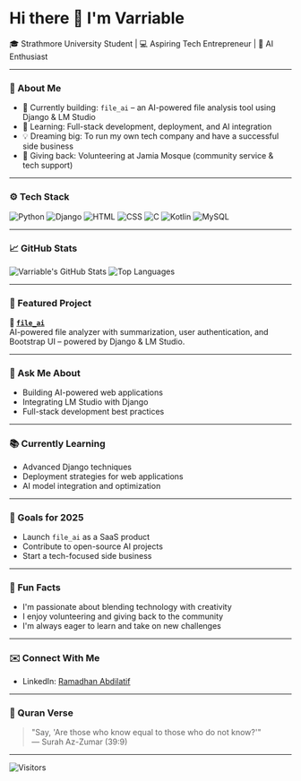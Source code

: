 # Hi there 👋 I'm Varriable

🎓 Strathmore University Student | 💻 Aspiring Tech Entrepreneur | 🤖 AI Enthusiast

---

### 🧠 About Me

- 🔭 Currently building: `file_ai` – an AI-powered file analysis tool using Django & LM Studio
- 🌱 Learning: Full-stack development, deployment, and AI integration
- 💡 Dreaming big: To run my own tech company and have a successful side business
- 🕌 Giving back: Volunteering at Jamia Mosque (community service & tech support)

---

### ⚙️ Tech Stack

![Python](https://img.shields.io/badge/Python-3670A0?style=for-the-badge&logo=python&logoColor=fff)
![Django](https://img.shields.io/badge/Django-092E20?style=for-the-badge&logo=django&logoColor=white)
![HTML](https://img.shields.io/badge/HTML5-e34c26?style=for-the-badge&logo=html5&logoColor=white)
![CSS](https://img.shields.io/badge/CSS3-1572b6?style=for-the-badge&logo=css3&logoColor=white)
![C](https://img.shields.io/badge/C-00599C?style=for-the-badge&logo=c&logoColor=white)
![Kotlin](https://img.shields.io/badge/Kotlin-0095D5?style=for-the-badge&logo=kotlin&logoColor=white)
![MySQL](https://img.shields.io/badge/MySQL-005c84?style=for-the-badge&logo=mysql&logoColor=white)

---

### 📈 GitHub Stats

![Varriable's GitHub Stats](https://github-readme-stats.vercel.app/api?username=Varriable&show_icons=true&theme=gruvbox)
![Top Languages](https://github-readme-stats.vercel.app/api/top-langs/?username=Varriable&layout=compact&theme=gruvbox)

---

### 🚀 Featured Project

**📂 [`file_ai`](https://github.com/Varriable/file_ai)**  
AI-powered file analyzer with summarization, user authentication, and Bootstrap UI – powered by Django & LM Studio.

---

### 💬 Ask Me About

- Building AI-powered web applications
- Integrating LM Studio with Django
- Full-stack development best practices

---

### 📚 Currently Learning

- Advanced Django techniques
- Deployment strategies for web applications
- AI model integration and optimization

---

### 🎯 Goals for 2025

- Launch `file_ai` as a SaaS product
- Contribute to open-source AI projects
- Start a tech-focused side business

---

### 🧩 Fun Facts

- I'm passionate about blending technology with creativity
- I enjoy volunteering and giving back to the community
- I'm always eager to learn and take on new challenges

---

### ✉️ Connect With Me

- LinkedIn: [Ramadhan Abdilatif](https://www.linkedin.com/in/ramadhan-abdilatif-761318295)

---

### 📖 Quran Verse

> "Say, 'Are those who know equal to those who do not know?'"  
> — Surah Az-Zumar (39:9)

---

![Visitors](https://komarev.com/ghpvc/?username=Varriable&style=flat-square&color=blue)

<!-- You can add animated text like this:
[![Typing SVG](https://readme-typing-svg.herokuapp.com?font=Fira+Code&size=22&pause=1000&color=35D1B3&center=true&vCenter=true&width=435&lines=Welcome+to+my+profile!;I+build+cool+things+with+code.)](https://git.io/typing-svg)
-->
